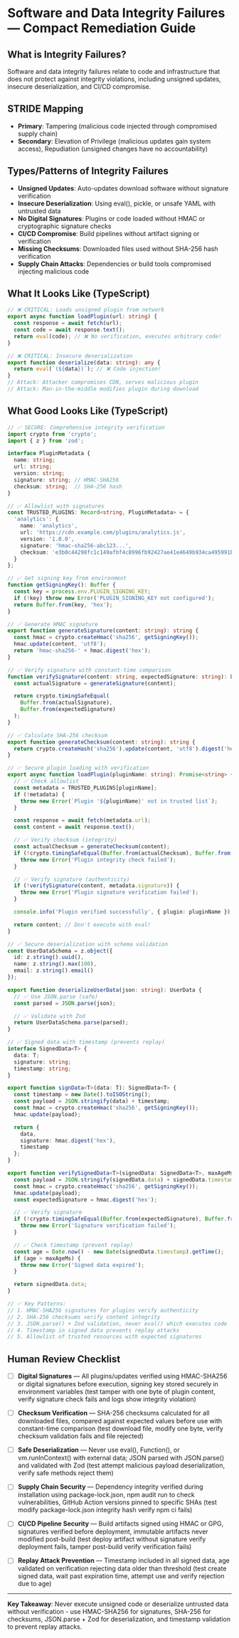 # Software and Data Integrity Failures — Compact Remediation Guide

## What is Integrity Failures?

Software and data integrity failures relate to code and infrastructure that does not protect against integrity violations, including unsigned updates, insecure deserialization, and CI/CD compromise.

## STRIDE Mapping

- **Primary**: Tampering (malicious code injected through compromised supply chain)
- **Secondary**: Elevation of Privilege (malicious updates gain system access), Repudiation (unsigned changes have no accountability)

## Types/Patterns of Integrity Failures

- **Unsigned Updates**: Auto-updates download software without signature verification
- **Insecure Deserialization**: Using eval(), pickle, or unsafe YAML with untrusted data
- **No Digital Signatures**: Plugins or code loaded without HMAC or cryptographic signature checks
- **CI/CD Compromise**: Build pipelines without artifact signing or verification
- **Missing Checksums**: Downloaded files used without SHA-256 hash verification
- **Supply Chain Attacks**: Dependencies or build tools compromised injecting malicious code

## What It Looks Like (TypeScript)

```typescript
// ❌ CRITICAL: Loads unsigned plugin from network
export async function loadPlugin(url: string) {
  const response = await fetch(url);
  const code = await response.text();
  return eval(code); // ❌ No verification, executes arbitrary code!
}

// ❌ CRITICAL: Insecure deserialization
export function deserialize(data: string): any {
  return eval(`(${data})`); // ❌ Code injection!
}
// Attack: Attacker compromises CDN, serves malicious plugin
// Attack: Man-in-the-middle modifies plugin during download
```

## What Good Looks Like (TypeScript)

```typescript
// ✅ SECURE: Comprehensive integrity verification
import crypto from 'crypto';
import { z } from 'zod';

interface PluginMetadata {
  name: string;
  url: string;
  version: string;
  signature: string; // HMAC-SHA256
  checksum: string;  // SHA-256 hash
}

// ✅ Allowlist with signatures
const TRUSTED_PLUGINS: Record<string, PluginMetadata> = {
  'analytics': {
    name: 'analytics',
    url: 'https://cdn.example.com/plugins/analytics.js',
    version: '1.0.0',
    signature: 'hmac-sha256-abc123...',
    checksum: 'e3b0c44298fc1c149afbf4c8996fb92427ae41e4649b934ca495991b7852b855'
  }
};

// ✅ Get signing key from environment
function getSigningKey(): Buffer {
  const key = process.env.PLUGIN_SIGNING_KEY;
  if (!key) throw new Error('PLUGIN_SIGNING_KEY not configured');
  return Buffer.from(key, 'hex');
}

// ✅ Generate HMAC signature
export function generateSignature(content: string): string {
  const hmac = crypto.createHmac('sha256', getSigningKey());
  hmac.update(content, 'utf8');
  return 'hmac-sha256-' + hmac.digest('hex');
}

// ✅ Verify signature with constant-time comparison
function verifySignature(content: string, expectedSignature: string): boolean {
  const actualSignature = generateSignature(content);

  return crypto.timingSafeEqual(
    Buffer.from(actualSignature),
    Buffer.from(expectedSignature)
  );
}

// ✅ Calculate SHA-256 checksum
export function generateChecksum(content: string): string {
  return crypto.createHash('sha256').update(content, 'utf8').digest('hex');
}

// ✅ Secure plugin loading with verification
export async function loadPlugin(pluginName: string): Promise<string> {
  // ✅ Check allowlist
  const metadata = TRUSTED_PLUGINS[pluginName];
  if (!metadata) {
    throw new Error(`Plugin '${pluginName}' not in trusted list`);
  }

  const response = await fetch(metadata.url);
  const content = await response.text();

  // ✅ Verify checksum (integrity)
  const actualChecksum = generateChecksum(content);
  if (!crypto.timingSafeEqual(Buffer.from(actualChecksum), Buffer.from(metadata.checksum))) {
    throw new Error('Plugin integrity check failed');
  }

  // ✅ Verify signature (authenticity)
  if (!verifySignature(content, metadata.signature)) {
    throw new Error('Plugin signature verification failed');
  }

  console.info('Plugin verified successfully', { plugin: pluginName });

  return content; // Don't execute with eval!
}

// ✅ Secure deserialization with schema validation
const UserDataSchema = z.object({
  id: z.string().uuid(),
  name: z.string().max(100),
  email: z.string().email()
});

export function deserializeUserData(json: string): UserData {
  // ✅ Use JSON.parse (safe)
  const parsed = JSON.parse(json);

  // ✅ Validate with Zod
  return UserDataSchema.parse(parsed);
}

// ✅ Signed data with timestamp (prevents replay)
interface SignedData<T> {
  data: T;
  signature: string;
  timestamp: string;
}

export function signData<T>(data: T): SignedData<T> {
  const timestamp = new Date().toISOString();
  const payload = JSON.stringify(data) + timestamp;
  const hmac = crypto.createHmac('sha256', getSigningKey());
  hmac.update(payload);

  return {
    data,
    signature: hmac.digest('hex'),
    timestamp
  };
}

export function verifySignedData<T>(signedData: SignedData<T>, maxAgeMs: number = 5 * 60 * 1000): T {
  const payload = JSON.stringify(signedData.data) + signedData.timestamp;
  const hmac = crypto.createHmac('sha256', getSigningKey());
  hmac.update(payload);
  const expectedSignature = hmac.digest('hex');

  // ✅ Verify signature
  if (!crypto.timingSafeEqual(Buffer.from(expectedSignature), Buffer.from(signedData.signature))) {
    throw new Error('Signature verification failed');
  }

  // ✅ Check timestamp (prevent replay)
  const age = Date.now() - new Date(signedData.timestamp).getTime();
  if (age > maxAgeMs) {
    throw new Error('Signed data expired');
  }

  return signedData.data;
}

// ✅ Key Patterns:
// 1. HMAC-SHA256 signatures for plugins verify authenticity
// 2. SHA-256 checksums verify content integrity
// 3. JSON.parse() + Zod validation, never eval() which executes code
// 4. Timestamp in signed data prevents replay attacks
// 5. Allowlist of trusted resources with expected signatures
```

## Human Review Checklist

- [ ] **Digital Signatures** — All plugins/updates verified using HMAC-SHA256 or digital signatures before execution, signing key stored securely in environment variables (test tamper with one byte of plugin content, verify signature check fails and logs show integrity violation)

- [ ] **Checksum Verification** — SHA-256 checksums calculated for all downloaded files, compared against expected values before use with constant-time comparison (test download file, modify one byte, verify checksum validation fails and file rejected)

- [ ] **Safe Deserialization** — Never use eval(), Function(), or vm.runInContext() with external data; JSON parsed with JSON.parse() and validated with Zod (test attempt malicious payload deserialization, verify safe methods reject them)

- [ ] **Supply Chain Security** — Dependency integrity verified during installation using package-lock.json, npm audit run to check vulnerabilities, GitHub Action versions pinned to specific SHAs (test modify package-lock.json integrity hash verify npm ci fails)

- [ ] **CI/CD Pipeline Security** — Build artifacts signed using HMAC or GPG, signatures verified before deployment, immutable artifacts never modified post-build (test deploy artifact without signature verify deployment fails, tamper post-build verify verification fails)

- [ ] **Replay Attack Prevention** — Timestamp included in all signed data, age validated on verification rejecting data older than threshold (test create signed data, wait past expiration time, attempt use and verify rejection due to age)

---

**Key Takeaway**: Never execute unsigned code or deserialize untrusted data without verification - use HMAC-SHA256 for signatures, SHA-256 for checksums, JSON.parse + Zod for deserialization, and timestamp validation to prevent replay attacks.

